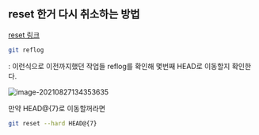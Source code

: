 ## reset 한거 다시 취소하는 방법 

[reset 링크](https://88240.tistory.com/284)



```bash
git reflog
```

: 이런식으로 이전까지했던 작업들 reflog를 확인해 몇번째 HEAD로 이동할지 확인한다.



![image-20210827134353635](C:\Users\poeun\AppData\Roaming\Typora\typora-user-images\image-20210827134353635.png)



만약 HEAD@{7}로 이동할꺼라면 

```bash
git reset --hard HEAD@{7}
```





